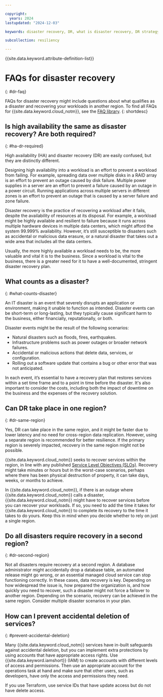 ```yaml
---

copyright:
  years: 2024
lastupdated: "2024-12-03"

keywords: disaster recovery, DR, what is disaster recovery, DR strategy, disaster recovery options, disaster recovery strategy

subcollection: resiliency

---
```


{{site.data.keyword.attribute-definition-list}}

# FAQs for disaster recovery
{: #dr-faq}

FAQs for disaster recovery might include questions about what qualifies as a disaster and recovering your workloads in another region. To find all FAQs for {{site.data.keyword.cloud_notm}}, see the [FAQ library](/docs/faqs).
{: shortdesc}

## Is high availability the same as disaster recovery? Are both required?
{: #ha-dr-required}

High availability (HA) and disaster recovery (DR) are easily confused, but they are distinctly different.

Designing high availability into a workload is an effort to prevent a workload from failing. For example, spreading data over multiple disks in a RAID array is an effort to prevent an outage caused by disk failure. Multiple power supplies in a server are an effort to prevent a failure caused by an outage in a power circuit. Running applications across multiple servers in different zones is an effort to prevent an outage that is caused by a server failure and zone failure.

Disaster recovery is the practice of recovering a workload after it fails, despite the availability of resources at its disposal. For example, a workload might be highly available and resilient to failure because it runs across multiple hardware devices in multiple data centers, which might afford the system 99.999% availability. However, it’s still susceptible to disasters such as accidental or malicious data erasure, or a natural disaster that takes out a wide area that includes all the data centers.

Usually, the more highly available a workload needs to be, the more valuable and vital it is to the business. Since a workload is vital to the business, there is a greater need for it to have a well-documented, stringent disaster recovery plan.

## What counts as a disaster?
{: #what-counts-disaster}

An IT disaster is an event that severely disrupts an application or environment, making it unable to function as intended. Disaster events can be short-term or long-lasting, but they typically cause significant harm to the business, either financially, reputationally, or both.

Disaster events might be the result of the following scenarios:

* Natural disasters such as floods, fires, earthquakes.
* Infrastructure problems such as power outages or broader network failures.
* Accidental or malicious actions that delete data, services, or configuration.
* Rolling out a software update that contains a bug or other error that was not anticipated.

In each event, it’s essential to have a recovery plan that restores services within a set time frame and to a point in time before the disaster. It's also important to consider the costs, including both the impact of downtime on the business and the expenses of the recovery solution.

## Can DR take place in one region?
{: #dr-same-region}

Yes, DR can take place in the same region, and it might be faster due to lower latency and no need for cross-region data replication. However, using a separate region is recommended for better resilience. If the primary region is severely impacted, recovery in the same region might not be possible.

{{site.data.keyword.cloud_notm}} seeks to recover services within the region, in line with any published [Service Level Objectives (SLOs)](/docs/resiliency?topic=resiliency-slo). Recovery might take minutes or hours but in the worst-case scenarios, perhaps where there has been physical destruction of property, it can take days, weeks, or months to achieve.

In {{site.data.keyword.cloud_notm}}, if there is an outage where {{site.data.keyword.cloud_notm}} calls a disaster, {{site.data.keyword.cloud_notm}} might have to recover services before you can recover your workloads. If so, you need to add the time it takes for {{site.data.keyword.cloud_notm}} to complete its recovery to the time it takes to do yours. Keep this in mind when you decide whether to rely on just a single region.

## Do all disasters require recovery in a second region?
{: #dr-second-region}

Not all disasters require recovery at a second region. A database administrator might accidentally drop a database table, an automated release might go wrong, or an essential managed cloud service can stop functioning correctly. In these cases, data recovery is key. Depending on how widespread the issue is, how prepared the organization is, and how quickly you need to recover, such a disaster might not force a failover to another region. Depending on the scenario, recovery can be achieved in the same region. Consider multiple disaster scenarios in your plan.

## How can I prevent accidental deletion of services?
{: #prevent-accidental-deletion}

Many {{site.data.keyword.cloud_notm}} services have in-built safeguards against accidental deletion, but you can implement extra protections by using accounts that have appropriate access rights. Use {{site.data.keyword.iamshort}} (IAM) to create accounts with different levels of access and permissions. Then use an appropriate account for the operations task at hand and make sure that other users, such as developers, have only the access and permissions they need.

If you use Terraform, use service IDs that have update access but do not have delete access.
